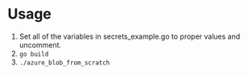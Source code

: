 # Usage

1. Set all of the variables in secrets_example.go to proper values and uncomment.
2. `go build`
3. `./azure_blob_from_scratch`